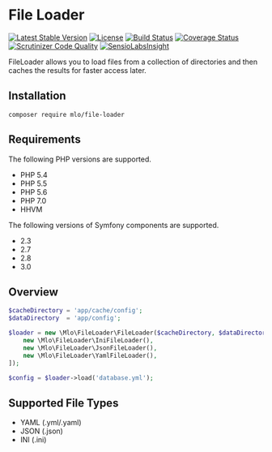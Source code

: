 # File Loader

[![Latest Stable Version](https://poser.pugx.org/mlo/file-loader/v/stable)](https://packagist.org/packages/mlo/file-loader)
[![License](https://poser.pugx.org/mlo/file-loader/license)](https://packagist.org/packages/mlo/file-loader)
[![Build Status](https://travis-ci.org/mloberg/FileLoader.svg?branch=master)](https://travis-ci.org/mloberg/FileLoader)
[![Coverage Status](https://coveralls.io/repos/mloberg/FileLoader/badge.svg?branch=master&service=github)](https://coveralls.io/github/mloberg/FileLoader?branch=master)
[![Scrutinizer Code Quality](https://scrutinizer-ci.com/g/mloberg/FileLoader/badges/quality-score.png?b=master)](https://scrutinizer-ci.com/g/mloberg/FileLoader/?branch=master)
[![SensioLabsInsight](https://insight.sensiolabs.com/projects/9a09cc58-37a3-414e-a0a4-f2433b65c014/mini.png)](https://insight.sensiolabs.com/projects/9a09cc58-37a3-414e-a0a4-f2433b65c014)

FileLoader allows you to load files from a collection of directories and then
caches the results for faster access later.

## Installation

    composer require mlo/file-loader

## Requirements

The following PHP versions are supported.

* PHP 5.4
* PHP 5.5
* PHP 5.6
* PHP 7.0
* HHVM

The following versions of Symfony components are supported.

* 2.3
* 2.7
* 2.8
* 3.0

## Overview

```php
$cacheDirectory = 'app/cache/config';
$dataDirectory  = 'app/config';

$loader = new \Mlo\FileLoader\FileLoader($cacheDirectory, $dataDirectory, [
    new \Mlo\FileLoader\IniFileLoader(),
    new \Mlo\FileLoader\JsonFileLoader(),
    new \Mlo\FileLoader\YamlFileLoader(),
]);

$config = $loader->load('database.yml');
```

## Supported File Types

* YAML (.yml/.yaml)
* JSON (.json)
* INI (.ini)
